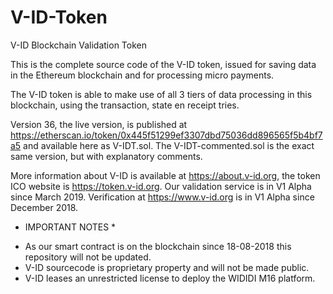 # V-ID-Token
V-ID Blockchain Validation Token

This is the complete source code of the V-ID token, issued for saving data in the Ethereum blockchain and for processing micro payments.

The V-ID token is able to make use of all 3 tiers of data processing in this blockchain, using the transaction, state en receipt tries.

Version 36, the live version, is published at https://etherscan.io/token/0x445f51299ef3307dbd75036dd896565f5b4bf7a5 and available here as V-IDT.sol. The V-IDT-commented.sol is the exact same version, but with explanatory comments.

More information about V-ID is available at https://about.v-id.org, the token ICO website is https://token.v-id.org.
Our validation service is in V1 Alpha since March 2019. Verification at https://www.v-id.org is in V1 Alpha since December 2018.

* IMPORTANT NOTES *

- As our smart contract is on the blockchain since 18-08-2018 this repository will not be updated.
- V-ID sourcecode is proprietary property and will not be made public. 
- V-ID leases an unrestricted license to deploy the WIDIDI M16 platform.
